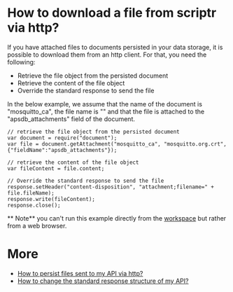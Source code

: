 # How to download a file from scriptr via http?

If you have attached files to documents persisted in your data storage, it is possible to download them from an http client.
For that, you need the following:

- Retrieve the file object from the persisted document
- Retrieve the content of the file object
- Override the standard response to send the file

In the below example, we assume that the name of the document is "mosquitto_ca",  the file name is ""  and that the file is attached to the "apsdb_attachments" field of the document.

```
// retrieve the file object from the persisted document
var document = require("document");
var file = document.getAttachment("mosquitto_ca", "mosquitto.org.crt", {"fieldName":"apsdb_attachments"});

// retrieve the content of the file object
var fileContent = file.content;

// Override the standard response to send the file
response.setHeader("content-disposition", "attachment;filename=" + file.fileName);
response.write(fileContent);
response.close();
```

** Note** you can't run this example directly from the [workspace](https://www.scriptr.io/workspace) but rather from a web browser.

# More

- [How to persist files sent to my API via http?](./upload_files.md)
- [How to change the standard response structure of my API?](../api/change_response.md)
